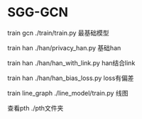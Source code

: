 # SGG-GCN

train gcn ./train/train.py 最基础模型

train han ./han/privacy_han.py 基础han

train han ./han/han_with_link.py han结合link

train han ./han/han_bias_loss.py loss有偏差

train line_graph ./line_model/train.py 线图

查看pth ./pth文件夹